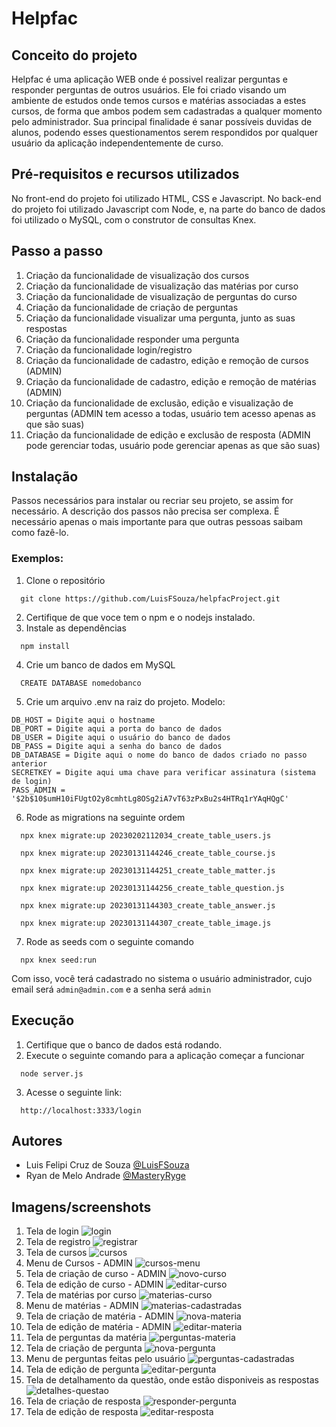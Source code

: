 # Helpfac

## Conceito do projeto
Helpfac é uma aplicação WEB onde é possivel realizar perguntas e responder perguntas de outros usuários. Ele foi criado visando um ambiente de estudos onde temos cursos e matérias associadas a estes cursos, de forma que ambos podem sem cadastradas a qualquer momento pelo administrador. Sua principal finalidade é sanar possíveis duvidas de alunos, podendo esses questionamentos serem respondidos por qualquer usuário da aplicação independentemente de curso.
  
## Pré-requisitos e recursos utilizados
No front-end do projeto foi utilizado HTML, CSS e Javascript.
No back-end do projeto foi utilizado Javascript com Node, e, na parte do banco de dados foi utilizado o MySQL, com o construtor de consultas Knex.
  
## Passo a passo
1. Criação da funcionalidade de visualização dos cursos
2. Criação da funcionalidade de visualização das matérias por curso
3. Criação da funcionalidade de visualização de perguntas do curso
4. Criação da funcionalidade de criação de perguntas
5. Criação da funcionalidade visualizar uma pergunta, junto as suas respostas
6. Criação da funcionalidade responder uma pergunta
7. Criação da funcionalidade login/registro
8. Criação da funcionalidade de cadastro, edição e remoção de cursos (ADMIN)
9. Criação da funcionalidade de cadastro, edição e remoção de matérias (ADMIN)
10. Criação da funcionalidade de exclusão, edição e visualização de perguntas (ADMIN tem acesso a todas, usuário tem acesso apenas as que são suas)
11. Criação da funcionalidade de edição e exclusão de resposta (ADMIN pode gerenciar todas, usuário pode gerenciar apenas as que são suas)

## Instalação
Passos necessários para instalar ou recriar seu projeto, se assim for necessário. A descrição dos passos não precisa ser complexa. É necessário apenas o mais importante para que outras pessoas saibam como fazê-lo.

### Exemplos:
1. Clone o repositório
```
  git clone https://github.com/LuisFSouza/helpfacProject.git
```
2. Certifique de que voce tem o npm e o nodejs instalado.
3. Instale as dependências
```
  npm install
```
4. Crie um banco de dados em MySQL
```
  CREATE DATABASE nomedobanco
```
5. Crie um arquivo .env na raiz do projeto. Modelo:
```
DB_HOST = Digite aqui o hostname
DB_PORT = Digite aqui a porta do banco de dados
DB_USER = Digite aqui o usuário do banco de dados
DB_PASS = Digite aqui a senha do banco de dados
DB_DATABASE = Digite aqui o nome do banco de dados criado no passo anterior
SECRETKEY = Digite aqui uma chave para verificar assinatura (sistema de login)
PASS_ADMIN = '$2b$10$umH10iFUgtO2y8cmhtLg8OSg2iA7vT63zPxBu2s4HTRq1rYAqHQgC'
```
6. Rode as migrations na seguinte ordem
```
  npx knex migrate:up 20230202112034_create_table_users.js
```
```
  npx knex migrate:up 20230131144246_create_table_course.js
```
```
  npx knex migrate:up 20230131144251_create_table_matter.js
```
```
  npx knex migrate:up 20230131144256_create_table_question.js
```
```
  npx knex migrate:up 20230131144303_create_table_answer.js
```
```
  npx knex migrate:up 20230131144307_create_table_image.js
```
7. Rode as seeds com o seguinte comando
```
  npx knex seed:run
```
Com isso, você terá cadastrado no sistema o usuário administrador, cujo email será `admin@admin.com` e a senha será `admin`

## Execução
1. Certifique que o banco de dados está rodando.
2. Execute o  seguinte comando para a aplicação começar a funcionar
```
  node server.js
```
3. Acesse o seguinte link:
```
  http://localhost:3333/login
```
## Autores
* Luis Felipi Cruz de Souza [@LuisFSouza](https://github.com/LuisFSouza)
* Ryan de Melo Andrade [@MasteryRyge](https://github.com/MasteryRyge)

## Imagens/screenshots
1. Tela de login
![login](https://user-images.githubusercontent.com/67544051/232949863-8a3fce3e-4a6e-45ec-8554-0ac3fdc89de8.png)
2. Tela de registro
![registrar](https://user-images.githubusercontent.com/67544051/232949883-824abdf5-576b-47f8-ba23-d8afa01d0903.png)
3. Tela de cursos
![cursos](https://user-images.githubusercontent.com/67544051/232949852-6c5ec9f3-3676-4c68-bfbe-54d2ccdb502e.png)
4. Menu de Cursos - ADMIN
![cursos-menu](https://user-images.githubusercontent.com/67544051/232949856-be788c5b-9321-41e4-8fbe-754913e1bffa.png)
5. Tela de criação de curso - ADMIN
![novo-curso](https://user-images.githubusercontent.com/67544051/232949874-71b766a9-3ea5-410d-931f-66e1ffb759b3.png)
6. Tela de edição de curso - ADMIN
![editar-curso](https://user-images.githubusercontent.com/67544051/232949859-2e97001e-024a-4f4b-ab2a-81fc46f55da2.png)
7. Tela de matérias por curso
![materias-curso](https://user-images.githubusercontent.com/67544051/232949866-df5f9158-09b9-4be1-9e90-a59fe267fc85.png)
8. Menu de matérias - ADMIN
![materias-cadastradas](https://user-images.githubusercontent.com/67544051/232949865-e560212e-272f-4ded-93a0-e987c8459efd.png)
9. Tela de criação de matéria - ADMIN
![nova-materia](https://user-images.githubusercontent.com/67544051/232949869-79777889-0e13-4a9d-a623-756ba15f0276.png)
10. Tela de edição de matéria - ADMIN
![editar-materia](https://user-images.githubusercontent.com/67544051/232949860-8339ab6a-bf62-4c97-b109-33a82b3b9926.png)
11. Tela de perguntas da matéria
![perguntas-materia](https://user-images.githubusercontent.com/67544051/232949881-7a2b84a9-4c4b-4e13-a0c9-1c1bc41bbfb9.png)
12. Tela de criação de pergunta
![nova-pergunta](https://user-images.githubusercontent.com/67544051/232949872-ec606c4b-d440-44ee-8ccc-0e79db295726.png)
13. Menu de perguntas feitas pelo usuário
![perguntas-cadastradas](https://user-images.githubusercontent.com/67544051/232949879-86b3d66e-9086-4231-b6dd-08543135e8fe.png)
14. Tela de edição de pergunta
![editar-pergunta](https://user-images.githubusercontent.com/67544051/232949861-abb3d0ee-6b4e-4fef-806a-c88a2ef2453e.png)
15. Tela de detalhamento da questão, onde estão disponiveis as respostas
![detalhes-questao](https://user-images.githubusercontent.com/67544051/232949858-bbcac72c-5ad4-4aad-b4ff-7c446900f3a7.png)
16. Tela de criação de resposta
![responder-pergunta](https://user-images.githubusercontent.com/67544051/232949884-c108c820-1cf4-45bf-a452-a21faaeb209b.png)
17. Tela de edição de resposta
![editar-resposta](https://user-images.githubusercontent.com/67544051/232949862-98099c2b-ab0b-4fa8-a9b7-cad674074ad9.png)
